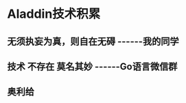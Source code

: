 # Aladdin技术积累

## 		无须执妄为真，则自在无碍	 ------我的同学

## 		技术   不存在       莫名其妙	    ------Go语言微信群

## 		奥利给

​				

​								

